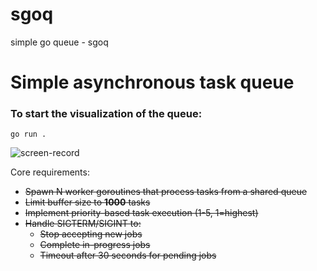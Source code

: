 # sgoq
simple go queue - sgoq

# Simple asynchronous task queue

### To start the visualization of the queue:
```go run .```

![screen-record](https://github.com/clarkreiz/sgoq/blob/main/screen.gif)

Core requirements:

- ~~Spawn N worker goroutines that process tasks from a shared queue~~
- ~~Limit buffer size to **1000** tasks~~
- ~~Implement priority-based task execution (1-5, 1=highest)~~
- ~~Handle SIGTERM/SIGINT to:~~
    - ~~Stop accepting new jobs~~
    - ~~Complete in-progress jobs~~
    - ~~Timeout after 30 seconds for pending jobs~~
